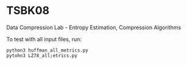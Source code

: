 # TSBK08
Data Compression Lab - Entropy Estimation, Compression Algorithms


To test with all input files, run:

```
python3 huffman_all_metrics.py
pytohn3 LZ78_all;etrics.py
```


